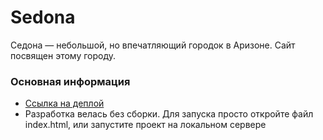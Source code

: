 # Sedona
Седона — небольшой, но впечатляющий городок в Аризоне. Сайт посвящен этому городу.

### Основная информация
- [Ссылка на деплой](https://nikitasech.github.io/sedona)
- Разработка велась без сборки. Для запуска просто откройте файл index.html, или запустите проект на локальном сервере
